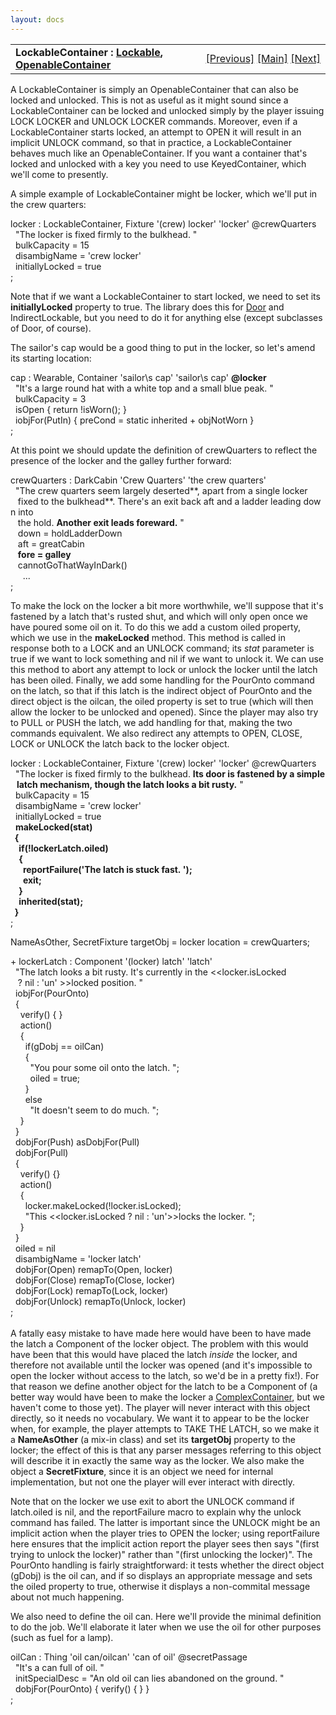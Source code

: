 ```yaml
---
layout: docs
---
```

<table width="100%" data-border="0" data-cellspacing="0"
data-cellpadding="3" data-bgcolor="#C0C0C0">
<colgroup>
<col style="width: 50%" />
<col style="width: 50%" />
</colgroup>
<tbody>
<tr>
<td style="text-align: left;"><strong>LockableContainer : <a
href="lockable.html">Lockable</a>, <a
href="openablecontainer.html">OpenableContainer</a><br />
</strong></td>
<td style="text-align: right;"><a
href="notifyinsert+notifyremove.html">[Previous]</a> <a
href="generalintroduction.html">[Main]</a> <a
href="restrictedcontainer.html">[Next]</a></td>
</tr>
</tbody>
</table>

  
A LockableContainer is simply an OpenableContainer that can also be
locked and unlocked. This is not as useful as it might sound since a
LockableContainer can be locked and unlocked simply by the player
issuing LOCK LOCKER and UNLOCK LOCKER commands. Moreover, even if a
LockableContainer starts locked, an attempt to OPEN it will result in an
implicit UNLOCK command, so that in practice, a LockableContainer
behaves much like an OpenableContainer. If you want a container that's
locked and unlocked with a key you need to use KeyedContainer, which
we'll come to presently.  
  
A simple example of LockableContainer might be locker, which we'll put
in the crew quarters:  
  
locker : LockableContainer, Fixture '(crew) locker' 'locker' @crewQuarters  
  "The locker is fixed firmly to the bulkhead. "  
  bulkCapacity = 15  
  disambigName = 'crew locker'  
  initiallyLocked = true  
;  
  
Note that if we want a LockableContainer to start locked, we need to set
its **initiallyLocked** property to true. The library does this for
[Door](door.html) and IndirectLockable, but you need to do it for
anything else (except subclasses of Door, of course).  
  
The sailor's cap would be a good thing to put in the locker, so let's
amend its starting location:  
  
cap : Wearable, Container 'sailor\\s cap' 'sailor\\s cap' **@locker**  
  "It's a large round hat with a white top and a small blue peak. "  
  bulkCapacity = 3  
  isOpen { return !isWorn(); }  
  iobjFor(PutIn) { preCond = static inherited + objNotWorn }  
;  
  
  
At this point we should update the definition of crewQuarters to reflect
the presence of the locker and the galley further forward:  
  
crewQuarters : DarkCabin 'Crew Quarters' 'the crew quarters'  
  "The crew quarters seem largely deserted**, apart from a single locker  
   fixed to the bulkhead**. There's an exit back aft and a ladder leading down into   
   the hold. **Another exit leads foreward.** "  
   down = holdLadderDown  
   aft = greatCabin  
   **fore = galley**  
   cannotGoThatWayInDark()   
     ...  
;  
  
To make the lock on the locker a bit more worthwhile, we'll suppose that
it's fastened by a latch that's rusted shut, and which will only open
once we have poured some oil on it. To do this we add a custom oiled
property, which we use in the **makeLocked** method. This method is
called in response both to a LOCK and an UNLOCK command; its *stat*
parameter is true if we want to lock something and nil if we want to
unlock it. We can use this method to abort any attempt to lock or unlock
the locker until the latch has been oiled. Finally, we add some handling
for the PourOnto command on the latch, so that if this latch is the
indirect object of PourOnto and the direct object is the oilcan, the
oiled property is set to true (which will then allow the locker to be
unlocked and opened). Since the player may also try to PULL or PUSH the
latch, we add handling for that, making the two commands equivalent. We
also redirect any attempts to OPEN, CLOSE, LOCK or UNLOCK the latch back
to the locker object.  
  
locker : LockableContainer, Fixture '(crew) locker' 'locker' @crewQuarters  
  "The locker is fixed firmly to the bulkhead. **Its door is fastened by a simple  
   latch mechanism, though the latch looks a bit rusty.** "  
  bulkCapacity = 15  
  disambigName = 'crew locker'  
  initiallyLocked = true    
  **makeLocked(stat)  
  {  
    if(!lockerLatch.oiled)  
    {  
      reportFailure('The latch is stuck fast. ');  
      exit;  
    }  
    inherited(stat);  
  }**    
;  
  
NameAsOther, <span id="secretfixture">SecretFixture targetObj = locker location = crewQuarters;  
  
+ lockerLatch : Component '(locker) latch' 'latch'  
  "The latch looks a bit rusty. It's currently in the \<\<locker.isLocked  
   ? nil : 'un' \>\>locked position. "  
  iobjFor(PourOnto)  
  {  
    verify() { }  
    action()  
    {  
      if(gDobj == oilCan)  
      {  
        "You pour some oil onto the latch. ";  
        oiled = true;  
      }  
      else  
        "It doesn't seem to do much. ";  
    }  
  }  
  dobjFor(Push) asDobjFor(Pull)  
  dobjFor(Pull)  
  {  
    verify() {}  
    action()   
    {         
      locker.makeLocked(!locker.isLocked);  
      "This \<\<locker.isLocked ? nil : 'un'\>\>locks the locker. ";  
    }  
  }  
  oiled = nil  
  disambigName = 'locker latch'  
  dobjFor(Open) remapTo(Open, locker)  
  dobjFor(Close) remapTo(Close, locker)  
  dobjFor(Lock) remapTo(Lock, locker)  
  dobjFor(Unlock) remapTo(Unlock, locker)  
;  
    
A fatally easy mistake to have made here would have been to have made
the latch a Component of the locker object. The problem with this would
have been that this would have placed the latch *inside* the locker, and
therefore not available until the locker was opened (and it's impossible
to open the locker without access to the latch, so we'd be in a pretty
fix!). For that reason we define another object for the latch to be a
Component of (a better way would have been to make the locker a</span>
[ComplexContainer](complexcontainer.html), but we haven't come to those
yet). The player will never interact with this object directly, so it
needs no vocabulary. We want it to appear to be the locker when, for
example, the player attempts to TAKE THE LATCH, so we make it a
**NameAsOther** (a mix-in class) and set its **targetObj** property to
the locker; the effect of this is that any parser messages referring to
this object will describe it in exactly the same way as the locker. We
also make the object a **SecretFixture**, since it is an object we need
for internal implementation, but not one the player will ever interact
with directly.  
  
Note that on the locker we use exit to abort the UNLOCK command if
latch.oiled is nil, and the reportFailure macro to explain why the
unlock command has failed. The latter is important since the UNLOCK
might be an implicit action when the player tries to OPEN the locker;
using reportFailure here ensures that the implicit action report the
player sees then says "(first trying to unlock the locker)" rather than
"(first unlocking the locker)". The PourOnto handling is fairly
straightforward: it tests whether the direct object (gDobj) is the oil
can, and if so displays an appropriate message and sets the oiled
property to true, otherwise it displays a non-commital message about not
much happening.  
  
We also need to define the oil can. Here we'll provide the minimal
definition to do the job. We'll elaborate it later when we use the oil
for other purposes (such as fuel for a lamp).  
  
oilCan : Thing 'oil can/oilcan' 'can of oil' @secretPassage  
  "It's a can full of oil. "  
  initSpecialDesc = "An old oil can lies abandoned on the ground. "  
  dobjFor(PourOnto) { verify() { } }  
;  
  
  
  
